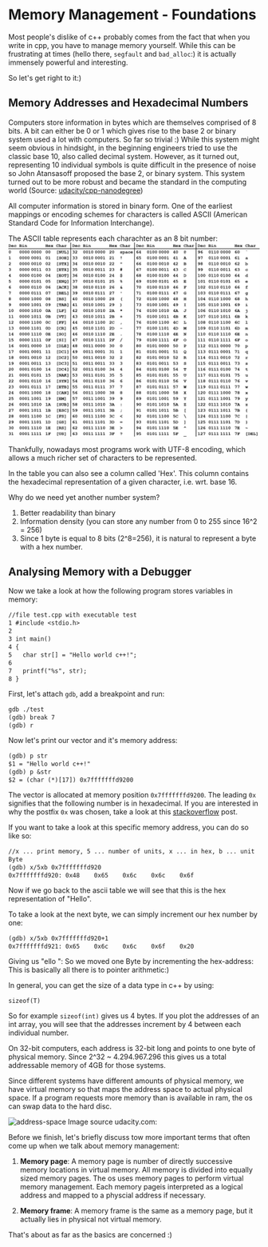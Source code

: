 # Memory Management - Foundations

Most people's dislike of c++ probably comes from the fact that when you write in cpp, you have to manage memory yourself. While this can be frustrating at times (hello there, `segfault` and `bad_alloc`:) it is actually immensely powerful and interesting.

So let's get right to it:)

## Memory Addresses and Hexadecimal Numbers

Computers store information in bytes which are themselves comprised of 8 bits. A bit can either be 0 or 1 which gives rise to the base 2 or binary system used a lot with computers. So far so trivial :) While this system might seem obvious in hindsight, in the beginning engineers tried to use the classic base 10, also called decimal system. However, as it turned out, representing 10 individual symbols is quite difficult in the presence of noise so John Atansasoff proposed the base 2, or binary system. This system turned out to be more robust and became the standard in the computing world (Source: [udacity/cpp-nanodegree](https://classroom.udacity.com/nanodegrees/nd213/parts/789a1625-9b09-4615-9210-ddbc12e9247b/modules/5d2b96c2-52eb-4264-b387-da31d90b1e1f/lessons/ec63b3b7-590d-43ef-9492-66f6f23d9988/concepts/e6830afc-c398-4af8-9221-f2675293f46f))

All computer information is stored in binary form. One of the earliest mappings or encoding schemes for characters is called ASCII (American Standard Code for Information Interchange). 

The ASCII table represents each charachter as an 8 bit number:
![ascii-table](ascii-table-black.png)

Thankfully, nowadays most programs work with UTF-8 encoding, which allows a much richer set of characters to be represented.

In the table you can also see a column called 'Hex'. This column contains the hexadecimal representation of a given character, i.e. wrt. base 16.

Why do we need yet another number system?

1. Better readability than binary
2. Information density (you can store any number from 0 to 255 since 16^2 = 256)
3. Since 1 byte is equal to 8 bits (2^8=256), it is natural to represent a byte with a hex number.

## Analysing Memory with a Debugger

Now we take a look at how the following program stores variables in memory:

```
//file test.cpp with executable test
1 #include <stdio.h>
2 
3 int main()
4 {
5   char str[] = "Hello world c++!";
6
7   printf("%s", str);
8 }
```

First, let's attach `gdb`, add a breakpoint and run:
```
gdb ./test
(gdb) break 7
(gdb) r
```
Now let's print our vector and it's memory address:
```
(gdb) p str
$1 = "Hello world c++!"
(gdb) p &str
$2 = (char (*)[17]) 0x7fffffffd9200
```
The vector is allocated at memory position `0x7fffffffd9200`. The leading `0x` signifies that the following number is in hexadecimal. If you are interested in why the postfix `0x` was chosen, take a look at this [stackoverflow](https://stackoverflow.com/questions/2670639/why-are-hexadecimal-numbers-prefixed-with-0x) post.

If you want to take a look at this specific memory address, you can do so like so:
```
//x ... print memory, 5 ... number of units, x ... in hex, b ... unit Byte
(gdb) x/5xb 0x7fffffffd920
0x7fffffffd920: 0x48    0x65    0x6c    0x6c    0x6f
```

Now if we go back to the ascii table we will see that this is the hex representation of "Hello".

To take a look at the next byte, we can simply increment our hex number by one:
```
(gdb) x/5xb 0x7fffffffd920+1
0x7fffffffd921: 0x65    0x6c    0x6c    0x6f    0x20
```
Giving us "ello ": So we moved one Byte by incrementing the hex-address: This is basically all there is to pointer arithmetic:)

In general, you can get the size of a data type in c++ by using:
```
sizeof(T)
```
So for example `sizeof(int)` gives us 4 bytes. If you plot the addresses of an int array, you will see that the addresses increment by 4 between each individual number.

On 32-bit computers, each address is 32-bit long and points to one byte of physical memory. Since 2^32 ~ 4.294.967.296 this gives us a total addressable memory of 4GB for those systems.

Since different systems have different amounts of physical memory, we have virtual memory so that maps the address space to actual physical space. If a program requests more memory than is available in ram, the os can swap data to the hard disc.

![address-space](/img/address-space.png)
Image source udacity.com:

Before we finish, let's briefly discuss tow more important terms that often come up when we talk about memory management:

1. **Memory page**: A memory page is number of directly successive memory locations in virtual memory. All memory is divided into equally sized memory pages. The os uses memory pages to perform virtual memory management. Each memory pageis interpreted as a logical address and mapped to a physcial address if necessary.

2. **Memory frame**: A memory frame is the same as a memory page, but it actually lies in physical not virtual memory.

That's about as far as the basics are concerned :)